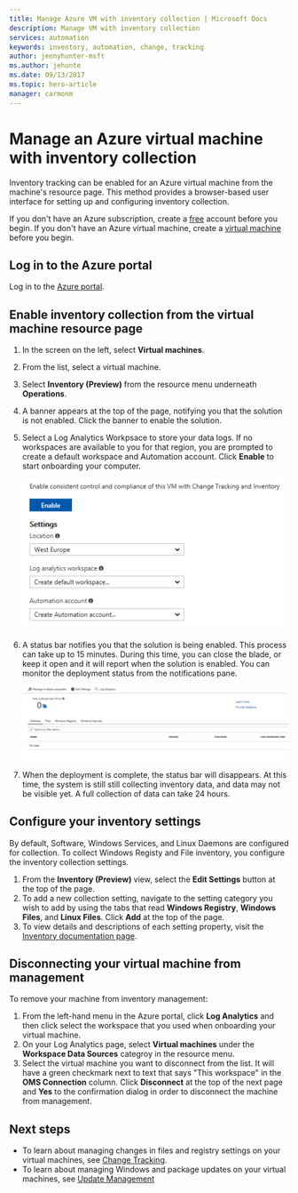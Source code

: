 ```yaml
---
title: Manage Azure VM with inventory collection | Microsoft Docs 
description: Manage VM with inventory collection
services: automation 
keywords: inventory, automation, change, tracking
author: jennyhunter-msft
ms.author: jehunte
ms.date: 09/13/2017
ms.topic: hero-article
manager: carmonm
---
```


# Manage an Azure virtual machine with inventory collection

Inventory tracking can be enabled for an Azure virtual machine from the machine's resource page. This method provides a browser-based user interface for setting up and configuring inventory collection.

If you don't have an Azure subscription, create a [free](https://azure.microsoft.com/free/) account before you begin.
If you don't have an Azure virtual machine, create a [virtual machine](https://docs.microsoft.com/en-us/azure/virtual-machines/windows/quick-create-portal) before you begin.

## Log in to the Azure portal

Log in to the [Azure portal](https://portal.azure.com/).

## Enable inventory collection from the virtual machine resource page

1. In the screen on the left, select **Virtual machines**.
1. From the list, select a virtual machine.
1. Select **Inventory (Preview)** from the resource menu underneath **Operations**.
1. A banner appears at the top of the page, notifying you that the solution is not enabled. Click the banner to enable the solution.
1. Select a Log Analytics Workpsace to store your data logs. If no workspaces are available to you for that region, you are prompted to create a default workspace and Automation account. Click **Enable** to start onboarding your computer.

   ![View onboarding options](./media/automation-vm-inventory/inventory-onboarding-options.png)  

1. A status bar notifies you that the solution is being enabled. This process can take up to 15 minutes. During this time, you can close the blade, or keep it open and it will report when the solution is enabled. You can monitor the deployment status from the notifications pane.

   ![View the inventory solution immediately after onboarding](./media/automation-vm-inventory/inventory-onboarded.png)

1. When the deployment is complete, the status bar will disappears. At this time, the system is still still collecting inventory data, and data may not be visible yet. A full collection of data can take 24 hours.

## Configure your inventory settings

By default, Software, Windows Services, and Linux Daemons are configured for collection. To collect Windows Registy and File inventory, you configure the inventory collection settings.

1. From the **Inventory (Preview)** view, select the **Edit Settings** button at the top of the page.
2. To add a new collection setting, navigate to the setting category you wish to add by using the tabs that read **Windows Registry**, **Windows Files**, and **Linux Files**. Click **Add** at the top of the page.
3. To view details and descriptions of each setting property, visit the [Inventory documentation page](https://aka.ms/configinventorydocs).

## Disconnecting your virtual machine from management

To remove your machine from inventory management:

1. From the left-hand menu in the Azure portal, click **Log Analytics** and then click select the workspace that you used when onboarding your virtual machine.
1. On your Log Analytics page, select **Virtual machines** under the **Workspace Data Sources** categroy in the resource menu. 
1. Select the virtual machine you want to disconnect from the list. It will have a green checkmark next to text that says "This workspace" in the **OMS Connection** column. Click **Disconnect** at the top of the next page and **Yes** to the confirmation dialog in order to disconnect the machine from management.

## Next steps

* To learn about managing changes in files and registry settings on your virtual machines, see [Change Tracking](../log-analytics/log-analytics-change-tracking.md).
* To learn about managing Windows and package updates on your virtual machines, see [Update Management](../operations-management-suite/oms-solution-update-management.md)
